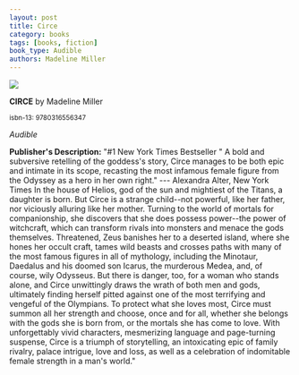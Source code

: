 ```yaml
---
layout: post
title: Circe
category: books
tags: [books, fiction]
book_type: Audible
authors: Madeline Miller
---
```


<img src="http://books.google.com/books/content?id=W6j2swEACAAJ&printsec=frontcover&img=1&zoom=1&source=gbs_api"/>

**CIRCE** by Madeline Miller

<sup>isbn-13: 9780316556347</sup>

*Audible*

**Publisher's Description:**
"#1 New York Times Bestseller " A bold and subversive retelling of the
goddess's story, Circe manages to be both epic and intimate in its scope,
recasting the most infamous female figure from the Odyssey as a hero in her
own right." --- Alexandra Alter, New York Times In the house of Helios, god
of the sun and mightiest of the Titans, a daughter is born. But Circe is a
strange child--not powerful, like her father, nor viciously alluring like
her mother. Turning to the world of mortals for companionship, she
discovers that she does possess power--the power of witchcraft, which can
transform rivals into monsters and menace the gods themselves. Threatened,
Zeus banishes her to a deserted island, where she hones her occult craft,
tames wild beasts and crosses paths with many of the most famous figures in
all of mythology, including the Minotaur, Daedalus and his doomed son
Icarus, the murderous Medea, and, of course, wily Odysseus. But there is
danger, too, for a woman who stands alone, and Circe unwittingly draws the
wrath of both men and gods, ultimately finding herself pitted against one
of the most terrifying and vengeful of the Olympians. To protect what she
loves most, Circe must summon all her strength and choose, once and for
all, whether she belongs with the gods she is born from, or the mortals she
has come to love. With unforgettably vivid characters, mesmerizing language
and page-turning suspense, Circe is a triumph of storytelling, an
intoxicating epic of family rivalry, palace intrigue, love and loss, as
well as a celebration of indomitable female strength in a man's world."
